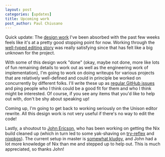 ```yaml
---
layout: post
categories: [updates]
title: Upcoming work
post_author: Paul Chiusano
---
```


Quick update: The [design work](/design) I've been absorbed with the past few weeks feels like it's at a pretty good stopping point for now. Working through the [well-typed editing story](/2015-06-12/editing.html#post-start) was really satisfying since that has felt like a big unknown for the project.

With some of this design work "done" (okay, maybe not done, more like lots of fun remaining details to work out as well as the engineering work of implementation), I'm going to work on doing writeups for various projects that are relatively well-defined and could in principle be worked on concurrently by different folks. I'll write these up as [regular GitHub issues](https://github.com/unisonweb/platform/issues) and ping people who I think could be a good fit for them and who I think might be interested. Of course, if you see any items that you'd like to help out with, don't be shy about speaking up!

Coming up, I'm going to get back to working seriously on the Unison editor rewrite. All this design work is not very useful if there's no way to edit the code!

Lastly, a shoutout to [John Ericson](https://github.com/Ericson2314), who has been working on getting the Nix build cleaned up (which in turn led to some yak-shaving on [try-reflex](https://github.com/ryantrinkle/try-reflex) and [nixpkgs](https://github.com/NixOS/nixpkgs)). The current setup in master is [somewhat kludgy](https://github.com/unisonweb/platform/pull/14), and John had a lot more knowledge of Nix than me and stepped up to help out. This is much appreciated, so thanks John!

